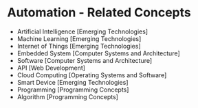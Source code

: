 # Automation - Related Concepts

- Artificial Intelligence [Emerging Technologies]
- Machine Learning [Emerging Technologies]
- Internet of Things [Emerging Technologies]
- Embedded System [Computer Systems and Architecture]
- Software [Computer Systems and Architecture]
- API [Web Development]
- Cloud Computing [Operating Systems and Software]
- Smart Device [Emerging Technologies]
- Programming [Programming Concepts]
- Algorithm [Programming Concepts]
